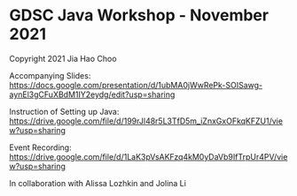 # GDSC Java Workshop - November 2021
Copyright 2021 Jia Hao Choo

Accompanying Slides: https://docs.google.com/presentation/d/1ubMA0jWwRePk-SOISawg-aynEl3gCFuXBdM1IY2eydg/edit?usp=sharing

Instruction of Setting up Java: https://drive.google.com/file/d/199rJl48r5L3TfD5m_iZnxGxOFkqKFZU1/view?usp=sharing

Event Recording: https://drive.google.com/file/d/1LaK3pVsAKFzq4kM0yDaVb9IfTrpUr4PV/view?usp=sharing

In collaboration with Alissa Lozhkin and Jolina Li
